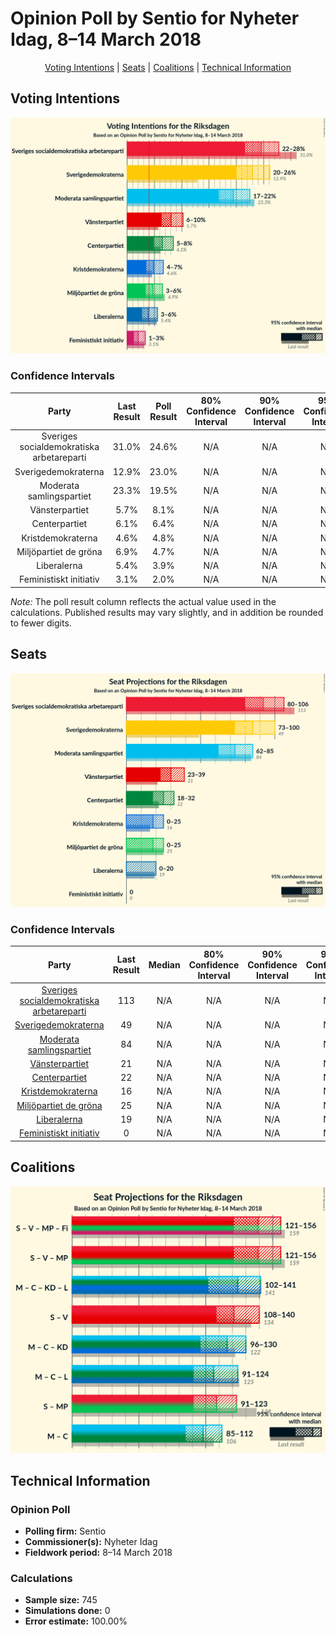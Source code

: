 # Opinion Poll by Sentio for Nyheter Idag, 8–14 March 2018

<p align="center"><a href="#voting-intentions">Voting Intentions</a> | <a href="#seats">Seats</a> | <a href="#coalitions">Coalitions</a> | <a href="#technical-information">Technical Information</a></p>

## Voting Intentions

![Graph with voting intentions not yet produced](2018-03-14-Sentio.png "Voting Intentions")

### Confidence Intervals

| Party | Last Result | Poll Result | 80% Confidence Interval | 90% Confidence Interval | 95% Confidence Interval | 99% Confidence Interval |
|:-----:|:-----------:|:-----------:|:-----------------------:|:-----------------------:|:-----------------------:|:-----------------------:|
| Sveriges socialdemokratiska arbetareparti | 31.0% | 24.6% | N/A |N/A |N/A |N/A |
| Sverigedemokraterna | 12.9% | 23.0% | N/A |N/A |N/A |N/A |
| Moderata samlingspartiet | 23.3% | 19.5% | N/A |N/A |N/A |N/A |
| Vänsterpartiet | 5.7% | 8.1% | N/A |N/A |N/A |N/A |
| Centerpartiet | 6.1% | 6.4% | N/A |N/A |N/A |N/A |
| Kristdemokraterna | 4.6% | 4.8% | N/A |N/A |N/A |N/A |
| Miljöpartiet de gröna | 6.9% | 4.7% | N/A |N/A |N/A |N/A |
| Liberalerna | 5.4% | 3.9% | N/A |N/A |N/A |N/A |
| Feministiskt initiativ | 3.1% | 2.0% | N/A |N/A |N/A |N/A |

*Note:* The poll result column reflects the actual value used in the calculations. Published results may vary slightly, and in addition be rounded to fewer digits.

## Seats

![Graph with seats not yet produced](2018-03-14-Sentio-seats.png "Seats")

### Confidence Intervals

| Party | Last Result | Median | 80% Confidence Interval | 90% Confidence Interval | 95% Confidence Interval | 99% Confidence Interval |
|:-----:|:-----------:|:------:|:-----------------------:|:-----------------------:|:-----------------------:|:-----------------------:|
| <a href="#sveriges-socialdemokratiska-arbetareparti">Sveriges socialdemokratiska arbetareparti</a> | 113 | N/A | N/A |N/A |N/A |N/A |
| <a href="#sverigedemokraterna">Sverigedemokraterna</a> | 49 | N/A | N/A |N/A |N/A |N/A |
| <a href="#moderata-samlingspartiet">Moderata samlingspartiet</a> | 84 | N/A | N/A |N/A |N/A |N/A |
| <a href="#vänsterpartiet">Vänsterpartiet</a> | 21 | N/A | N/A |N/A |N/A |N/A |
| <a href="#centerpartiet">Centerpartiet</a> | 22 | N/A | N/A |N/A |N/A |N/A |
| <a href="#kristdemokraterna">Kristdemokraterna</a> | 16 | N/A | N/A |N/A |N/A |N/A |
| <a href="#miljöpartiet-de-gröna">Miljöpartiet de gröna</a> | 25 | N/A | N/A |N/A |N/A |N/A |
| <a href="#liberalerna">Liberalerna</a> | 19 | N/A | N/A |N/A |N/A |N/A |
| <a href="#feministiskt-initiativ">Feministiskt initiativ</a> | 0 | N/A | N/A |N/A |N/A |N/A |


## Coalitions

![Graph with coalitions seats not yet produced](2018-03-14-Sentio-coalitions-seats.png "Coalitions Seats")


## Technical Information

### Opinion Poll

+ **Polling firm:** Sentio
+ **Commissioner(s):** Nyheter Idag
+ **Fieldwork period:** 8–14 March 2018

### Calculations

+ **Sample size:** 745
+ **Simulations done:** 0
+ **Error estimate:** 100.00%

